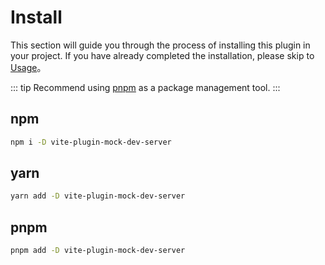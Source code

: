# Install

This section will guide you through the process of installing this plugin in your project. If you have already completed the installation, please skip to [Usage](/en/guide/usage)。

::: tip
Recommend using [pnpm](https://pnpm.io/) as a package management tool.
:::

## npm

``` sh
npm i -D vite-plugin-mock-dev-server
```

## yarn

``` sh
yarn add -D vite-plugin-mock-dev-server
```

## pnpm

``` sh
pnpm add -D vite-plugin-mock-dev-server
```
